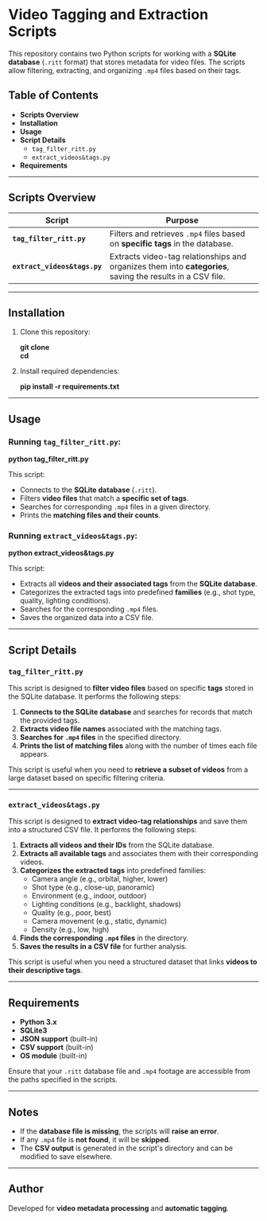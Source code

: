 # Video Tagging and Extraction Scripts

This repository contains two Python scripts for working with a **SQLite database** (`.ritt` format) that stores metadata for video files. The scripts allow filtering, extracting, and organizing `.mp4` files based on their tags.

## Table of Contents
- **Scripts Overview**
- **Installation**
- **Usage**
- **Script Details**
  - `tag_filter_ritt.py`
  - `extract_videos&tags.py`
- **Requirements**

---

## Scripts Overview

| Script | Purpose |
|--------|---------|
| **`tag_filter_ritt.py`** | Filters and retrieves `.mp4` files based on **specific tags** in the database. |
| **`extract_videos&tags.py`** | Extracts video-tag relationships and organizes them into **categories**, saving the results in a CSV file. |

---

## Installation

1. Clone this repository:

   **git clone <repository-url>**  
   **cd <repository-folder>**

2. Install required dependencies:

   **pip install -r requirements.txt**

---

## Usage

### Running `tag_filter_ritt.py`:

**python tag_filter_ritt.py**

This script:
- Connects to the **SQLite database** (`.ritt`).
- Filters **video files** that match a **specific set of tags**.
- Searches for corresponding `.mp4` files in a given directory.
- Prints the **matching files and their counts**.

### Running `extract_videos&tags.py`:

**python extract_videos&tags.py**

This script:
- Extracts all **videos and their associated tags** from the **SQLite database**.
- Categorizes the extracted tags into predefined **families** (e.g., shot type, quality, lighting conditions).
- Searches for the corresponding `.mp4` files.
- Saves the organized data into a CSV file.

---

## Script Details

### `tag_filter_ritt.py`
This script is designed to **filter video files** based on specific **tags** stored in the SQLite database. It performs the following steps:

1. **Connects to the SQLite database** and searches for records that match the provided tags.
2. **Extracts video file names** associated with the matching tags.
3. **Searches for `.mp4` files** in the specified directory.
4. **Prints the list of matching files** along with the number of times each file appears.

This script is useful when you need to **retrieve a subset of videos** from a large dataset based on specific filtering criteria.

---

### `extract_videos&tags.py`
This script is designed to **extract video-tag relationships** and save them into a structured CSV file. It performs the following steps:

1. **Extracts all videos and their IDs** from the SQLite database.
2. **Extracts all available tags** and associates them with their corresponding videos.
3. **Categorizes the extracted tags** into predefined families:
   - Camera angle (e.g., orbital, higher, lower)
   - Shot type (e.g., close-up, panoramic)
   - Environment (e.g., indoor, outdoor)
   - Lighting conditions (e.g., backlight, shadows)
   - Quality (e.g., poor, best)
   - Camera movement (e.g., static, dynamic)
   - Density (e.g., low, high)
4. **Finds the corresponding `.mp4` files** in the directory.
5. **Saves the results in a CSV file** for further analysis.

This script is useful when you need a structured dataset that links **videos to their descriptive tags**.

---

## Requirements

- **Python 3.x**
- **SQLite3**
- **JSON support** (built-in)
- **CSV support** (built-in)
- **OS module** (built-in)

Ensure that your `.ritt` database file and `.mp4` footage are accessible from the paths specified in the scripts.

---

## Notes

- If the **database file is missing**, the scripts will **raise an error**.
- If any `.mp4` file is **not found**, it will be **skipped**.
- The **CSV output** is generated in the script's directory and can be modified to save elsewhere.

---

## Author
Developed for **video metadata processing** and **automatic tagging**.
